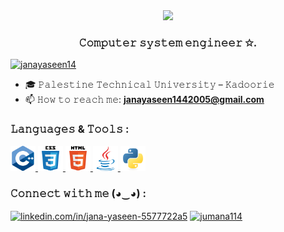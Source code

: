 <div align="center">
  <img
    src="https://readme-typing-svg.herokuapp.com/?size=23&background=45E5FF00&center=true&vCenter=true&lines=%F0%9F%91%8B%F0%9F%8F%BB+𝙷𝚒,+𝙸'𝚖+𝙹𝚊𝚗𝚊-𝚈𝚊𝚜𝚎𝚎𝚗+..."
  />
</div>
<h3 align="center">𝙲𝚘𝚖𝚙𝚞𝚝𝚎𝚛 𝚜𝚢𝚜𝚝𝚎𝚖 𝚎𝚗𝚐𝚒𝚗𝚎𝚎𝚛 ✩.</h3>

<p align="left">
  <a href="https://github.com/ryo-ma/github-profile-trophy"
    ><img
      src="https://github-profile-trophy.vercel.app/?username=janayaseen14"
      alt="janayaseen14"
  /></a>
</p>

- 🎓 𝙿𝚊𝚕𝚎𝚜𝚝𝚒𝚗𝚎 𝚃𝚎𝚌𝚑𝚗𝚒𝚌𝚊𝚕 𝚄𝚗𝚒𝚟𝚎𝚛𝚜𝚒𝚝𝚢 – 𝙺𝚊𝚍𝚘𝚘𝚛𝚒𝚎 <br />
- 📫 𝙷𝚘𝚠 𝚝𝚘 𝚛𝚎𝚊𝚌𝚑 𝚖𝚎: **janayaseen1442005@gmail.com**

<h3 align="left">𝙻𝚊𝚗𝚐𝚞𝚊𝚐𝚎𝚜 & 𝚃𝚘𝚘𝚕𝚜 :</h3>
<p align="left">
  <a href="https://www.w3schools.com/cpp/" target="_blank" rel="noreferrer">
    <img
      src="https://raw.githubusercontent.com/devicons/devicon/master/icons/cplusplus/cplusplus-original.svg"
      alt="cplusplus"
      width="40"
      height="40"
    />
  </a>
  <a href="https://www.w3schools.com/css/" target="_blank" rel="noreferrer">
    <img
      src="https://raw.githubusercontent.com/devicons/devicon/master/icons/css3/css3-original-wordmark.svg"
      alt="css3"
      width="40"
      height="40"
    />
  </a>
  <a href="https://www.w3.org/html/" target="_blank" rel="noreferrer">
    <img
      src="https://raw.githubusercontent.com/devicons/devicon/master/icons/html5/html5-original-wordmark.svg"
      alt="html5"
      width="40"
      height="40"
    />
  </a>
  <a href="https://www.java.com" target="_blank" rel="noreferrer">
    <img
      src="https://raw.githubusercontent.com/devicons/devicon/master/icons/java/java-original.svg"
      alt="java"
      width="40"
      height="40"
    />
  </a>
  <a href="https://www.python.org" target="_blank" rel="noreferrer">
    <img
      src="https://raw.githubusercontent.com/devicons/devicon/master/icons/python/python-original.svg"
      alt="python"
      width="40"
      height="40"
    />
  </a>
</p>


<h3 align="left">𝙲𝚘𝚗𝚗𝚎𝚌𝚝 𝚠𝚒𝚝𝚑 𝚖𝚎 (◕‿◕) :</h3>
<p align="left">
  <a
    href="https://www.linkedin.com/in/jana-yaseen-5577722a5?lipi=urn%3Ali%3Apage%3Ad_flagship3_profile_view_base_contact_details%3BkQn7KvuDTCOZ31HElgQ8%2Fg%3D%3D"
    target="blank"
    ><img
      align="center"
      src="https://raw.githubusercontent.com/rahuldkjain/github-profile-readme-generator/master/src/images/icons/Social/linked-in-alt.svg"
      alt="linkedin.com/in/jana-yaseen-5577722a5"
      height="30"
      width="40"
  /></a>    
  <a href="https://codeforces.com/profile/jumana114" target="blank"
    ><img
      align="center"
      src="https://raw.githubusercontent.com/rahuldkjain/github-profile-readme-generator/master/src/images/icons/Social/codeforces.svg"
      alt="jumana114"
      height="30"
      width="40"
  /></a>    
</p>  

